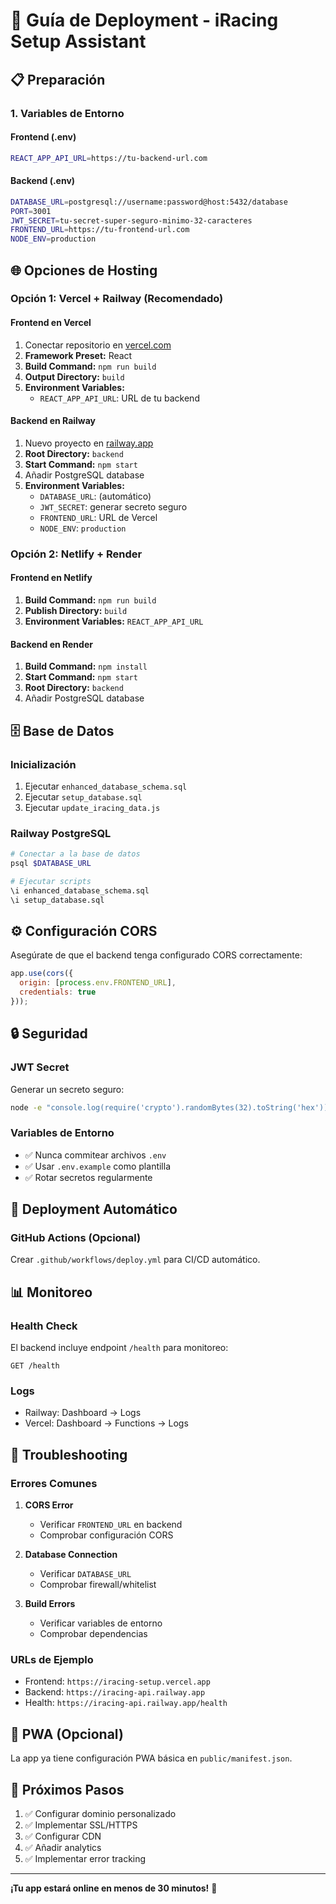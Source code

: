 # 🚀 Guía de Deployment - iRacing Setup Assistant

## 📋 Preparación

### 1. Variables de Entorno

#### Frontend (.env)
```bash
REACT_APP_API_URL=https://tu-backend-url.com
```

#### Backend (.env)
```bash
DATABASE_URL=postgresql://username:password@host:5432/database
PORT=3001
JWT_SECRET=tu-secret-super-seguro-minimo-32-caracteres
FRONTEND_URL=https://tu-frontend-url.com
NODE_ENV=production
```

## 🌐 Opciones de Hosting

### Opción 1: Vercel + Railway (Recomendado)

#### Frontend en Vercel
1. Conectar repositorio en [vercel.com](https://vercel.com)
2. **Framework Preset:** React
3. **Build Command:** `npm run build`
4. **Output Directory:** `build`
5. **Environment Variables:**
   - `REACT_APP_API_URL`: URL de tu backend

#### Backend en Railway
1. Nuevo proyecto en [railway.app](https://railway.app)
2. **Root Directory:** `backend`
3. **Start Command:** `npm start`
4. Añadir PostgreSQL database
5. **Environment Variables:**
   - `DATABASE_URL`: (automático)
   - `JWT_SECRET`: generar secreto seguro
   - `FRONTEND_URL`: URL de Vercel
   - `NODE_ENV`: `production`

### Opción 2: Netlify + Render

#### Frontend en Netlify
1. **Build Command:** `npm run build`
2. **Publish Directory:** `build`
3. **Environment Variables:** `REACT_APP_API_URL`

#### Backend en Render
1. **Build Command:** `npm install`
2. **Start Command:** `npm start`
3. **Root Directory:** `backend`
4. Añadir PostgreSQL database

## 🗄️ Base de Datos

### Inicialización
1. Ejecutar `enhanced_database_schema.sql`
2. Ejecutar `setup_database.sql`
3. Ejecutar `update_iracing_data.js`

### Railway PostgreSQL
```bash
# Conectar a la base de datos
psql $DATABASE_URL

# Ejecutar scripts
\i enhanced_database_schema.sql
\i setup_database.sql
```

## ⚙️ Configuración CORS

Asegúrate de que el backend tenga configurado CORS correctamente:

```javascript
app.use(cors({
  origin: [process.env.FRONTEND_URL],
  credentials: true
}));
```

## 🔒 Seguridad

### JWT Secret
Generar un secreto seguro:
```bash
node -e "console.log(require('crypto').randomBytes(32).toString('hex'))"
```

### Variables de Entorno
- ✅ Nunca commitear archivos `.env`
- ✅ Usar `.env.example` como plantilla
- ✅ Rotar secretos regularmente

## 🚀 Deployment Automático

### GitHub Actions (Opcional)
Crear `.github/workflows/deploy.yml` para CI/CD automático.

## 📊 Monitoreo

### Health Check
El backend incluye endpoint `/health` para monitoreo:
```
GET /health
```

### Logs
- Railway: Dashboard → Logs
- Vercel: Dashboard → Functions → Logs

## 🔧 Troubleshooting

### Errores Comunes

1. **CORS Error**
   - Verificar `FRONTEND_URL` en backend
   - Comprobar configuración CORS

2. **Database Connection**
   - Verificar `DATABASE_URL`
   - Comprobar firewall/whitelist

3. **Build Errors**
   - Verificar variables de entorno
   - Comprobar dependencias

### URLs de Ejemplo
- Frontend: `https://iracing-setup.vercel.app`
- Backend: `https://iracing-api.railway.app`
- Health: `https://iracing-api.railway.app/health`

## 📱 PWA (Opcional)

La app ya tiene configuración PWA básica en `public/manifest.json`.

## 🎯 Próximos Pasos

1. ✅ Configurar dominio personalizado
2. ✅ Implementar SSL/HTTPS
3. ✅ Configurar CDN
4. ✅ Añadir analytics
5. ✅ Implementar error tracking

---

**¡Tu app estará online en menos de 30 minutos!** 🚀